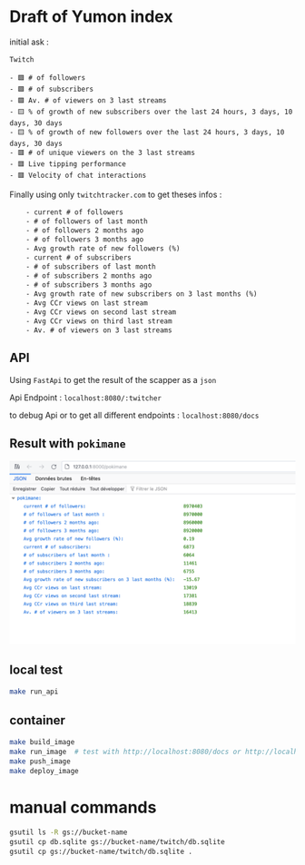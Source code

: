 
# Draft of Yumon index

initial ask : 

```
Twitch

- 🟩 # of followers
- 🟩 # of subscribers
- 🟩 Av. # of viewers on 3 last streams
- 🟨 % of growth of new subscribers over the last 24 hours, 3 days, 10 days, 30 days
- 🟨 % of growth of new followers over the last 24 hours, 3 days, 10 days, 30 days
- 🟥 # of unique viewers on the 3 last streams
- 🟥 Live tipping performance
- 🟥 Velocity of chat interactions

```

Finally using only `twitchtracker.com` to get theses infos :

```
    - current # of followers
    - # of followers of last month
    - # of followers 2 months ago
    - # of followers 3 months ago
    - Avg growth rate of new followers (%)
    - current # of subscribers
    - # of subscribers of last month
    - # of subscribers 2 months ago
    - # of subscribers 3 months ago
    - Avg growth rate of new subscribers on 3 last months (%)
    - Avg CCr views on last stream
    - Avg CCr views on second last stream
    - Avg CCr views on third last stream
    - Av. # of viewers on 3 last streams
```
## API

Using `FastApi` to get the result of the scapper as a `json`

Api Endpoint :
`localhost:8080/:twitcher`

to debug Api or to get all different endpoints :
`localhost:8080/docs`

## Result with `pokimane`

![Alt text](/images/pokimane.png)

## local test

``` bash
make run_api
```

## container

``` bash
make build_image
make run_image  # test with http://localhost:8080/docs or http://localhost:8080/pokimane
make push_image
make deploy_image
```

# manual commands

``` bash
gsutil ls -R gs://bucket-name
gsutil cp db.sqlite gs://bucket-name/twitch/db.sqlite
gsutil cp gs://bucket-name/twitch/db.sqlite .
```
